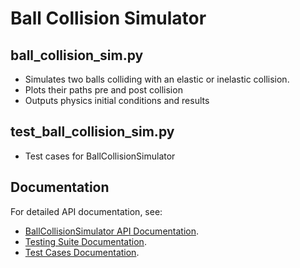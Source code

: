 # Ball Collision Simulator

## ball_collision_sim.py
* Simulates two balls colliding with an elastic or inelastic collision.
* Plots their paths pre and post collision
* Outputs physics initial conditions and results

## test_ball_collision_sim.py
* Test cases for BallCollisionSimulator

## Documentation
For detailed API documentation, see:
* [BallCollisionSimulator API Documentation](https://jim-tooker.github.io/BallCollisionSimulator/docs/ball_collision_sim.html).
* [Testing Suite Documentation](https://jim-tooker.github.io/BallCollisionSimulator/docs/test_ball_collision_sim.html).
* [Test Cases Documentation](https://jim-tooker.github.io/BallCollisionSimulator/docs/test_cases.html).
